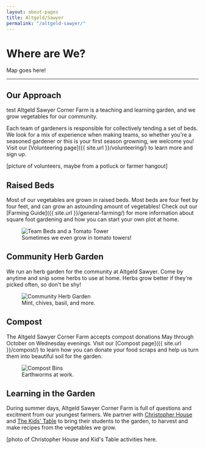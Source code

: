 ```yaml
---
layout: about-pages
title: Altgeld/Sawyer
permalink: "/altgeld-sawyer/"
---
```

# Where are We?

Map goes here!

---

## Our Approach

test Altgeld Sawyer Corner Farm is a teaching and learning garden, and we grow vegetables for our community.

Each team of gardeners is responsible for collectively tending a set of beds. We look for a mix of experience when making teams, so whether you're a seasoned gardener or this is your first season growning, we welcome you! Visit our [Volunteering page]({{ site.url }}/volunteering/) to learn more and sign up.

\[picture of volunteers, maybe from a potluck or farmer hangout\]

## Raised Beds

Most of our vegetables are grown in raised beds. Most beds are four feet by four feet, and can grow an astounding amount of vegetables! Check out our [Farming Guide]({{ site.url }}/general-farming/) for more information about square foot gardening and how you can start your own plot at home.

<figure>
<img src="{{ site.url }}/assets/images/tomato_tower.JPG" alt="Team Beds and a Tomato Tower" />
<figcaption>Sometimes we even grow in tomato towers!</figcaption>
</figure>

## Community Herb Garden

We run an herb garden for the community at Altgeld Sawyer. Come by anytime and snip some herbs to use at home. Herbs grow better if they're picked often, so don't be shy!

<figure>
<img src="{{ site.url }}/assets/images/herb_garden.JPG" alt="Community Herb Garden" />
<figcaption>Mint, chives, basil, and more.</figcaption>
</figure>

## Compost

The Altgeld Sawyer Corner Farm accepts compost donations May through October on Wednesday evenings. Visit our [Compost page]({{ site.url }}/compost/) to learn how you can donate your food scraps and help us turn them into beautiful soil for the garden.

<figure>
<img src="{{ site.url }}/assets/images/compost.JPG" alt="Compost Bins" />
<figcaption>Earthworms at work.</figcaption>
</figure>

## Learning in the Garden

During summer days, Altgeld Sawyer Corner Farm is full of questions and excitment from our youngest farmers. We partner with [Christopher House](https://christopherhouse.org/) and [The Kids' Table](https://www.kids-table.com/) to bring their students to the garden, to harvest and make recipes from the vegetables we grow.

\[photo of Christopher House and Kid's Table activities here.